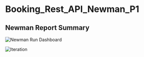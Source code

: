 # Booking_Rest_API_Newman_P1

## Newman Report Summary

![Newman Run Dashboard](https://github.com/parthadebnath99/Booking_Rest_API_Newman_P1/assets/43374147/6f26da9e-4ada-4e5f-bd3c-2b79e5c2061a)


![Iteration](https://github.com/parthadebnath99/Booking_Rest_API_Newman_P1/assets/43374147/a9c960cd-0cff-45ce-ab36-c28133613cfc)
